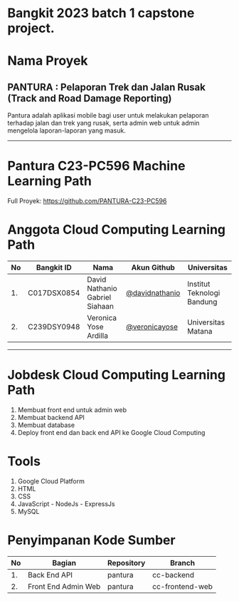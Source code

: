 # Bangkit 2023 batch 1 capstone project.

# Nama Proyek
## PANTURA : Pelaporan Trek dan Jalan Rusak  (Track and Road Damage Reporting)
Pantura adalah aplikasi mobile bagi user untuk melakukan pelaporan terhadap jalan dan trek yang rusak, serta admin web untuk admin mengelola laporan-laporan yang masuk.

***

# Pantura C23-PC596 Machine Learning Path
Full Proyek: https://github.com/PANTURA-C23-PC596

# Anggota Cloud Computing Learning Path
| No | Bangkit ID | Nama | Akun Github | Universitas |
| -- | ---- | ---- | ------ | --- |
| 1. | C017DSX0854 | David Nathanio Gabriel Siahaan | [@davidnathanio](https://github.com/davidnathanio) | Institut Teknologi Bandung |
| 2. | C239DSY0948 | Veronica Yose Ardilla | [@veronicayose](https://github.com/veronicayose) | Universitas Matana |

***

# Jobdesk Cloud Computing Learning Path 
1. Membuat front end untuk admin web
2. Membuat backend API
3. Membuat database
4. Deploy front end dan back end API ke Google Cloud Computing

# Tools
1. Google Cloud Platform
2. HTML
3. CSS
4. JavaScript - NodeJs - ExpressJs
5. MySQL

# Penyimpanan Kode Sumber
| No | Bagian | Repository | Branch |
| -- | ---- | ---- | ------ |
| 1. | Back End API | pantura | cc-backend |
| 2. | Front End Admin Web | pantura | cc-frontend-web |
